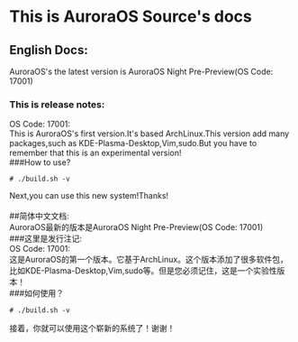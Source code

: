 This is AuroraOS Source's docs<br>
===
English Docs:<br>
---
AuroraOS's the latest version is AuroraOS Night Pre-Preview(OS Code: 17001)<br>
### This is release notes:<br>
OS Code: 17001:<br>
This is AuroraOS's first version.It's based ArchLinux.This version add many packages,such as KDE-Plasma-Desktop,Vim,sudo.But you have to remember that this is an experimental version!<br>
###How to use?<br>
```Shell
# ./build.sh -v
```
Next,you can use this new system!Thanks!<br>
<br>
##简体中文文档:<br>
AuroraOS最新的版本是AuroraOS Night Pre-Preview(OS Code: 17001)<br>
###这里是发行注记:<br>
OS Code: 17001:<br>
这是AuroraOS的第一个版本。它基于ArchLinux。这个版本添加了很多软件包，比如KDE-Plasma-Desktop,Vim,sudo等。但是您必须记住，这是一个实验性版本！<br>
###如何使用？<br>
```Shell
# ./build.sh -v
```
接着，你就可以使用这个崭新的系统了！谢谢！
